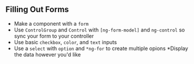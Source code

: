 ## Filling Out Forms

* Make a component with a `form`
* Use `ControlGroup` and `Control` with
`[ng-form-model]` and `ng-control` so sync your form
to your controller
* Use basic `checkbox`, `color`, and `text` inputs
* Use a `select` with `option` and `*ng-for` to create
multiple opions
*Display the data however you'd like
